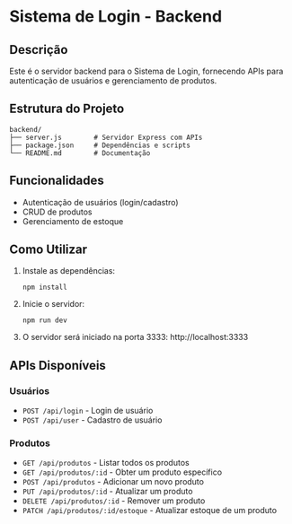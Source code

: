 # Sistema de Login - Backend

## Descrição
Este é o servidor backend para o Sistema de Login, fornecendo APIs para autenticação de usuários e gerenciamento de produtos.

## Estrutura do Projeto
```
backend/
├── server.js        # Servidor Express com APIs
├── package.json     # Dependências e scripts
└── README.md        # Documentação
```

## Funcionalidades
- Autenticação de usuários (login/cadastro)
- CRUD de produtos
- Gerenciamento de estoque

## Como Utilizar

1. Instale as dependências:
   ```
   npm install
   ```

2. Inicie o servidor:
   ```
   npm run dev
   ```

3. O servidor será iniciado na porta 3333: http://localhost:3333

## APIs Disponíveis

### Usuários
- `POST /api/login` - Login de usuário
- `POST /api/user` - Cadastro de usuário

### Produtos
- `GET /api/produtos` - Listar todos os produtos
- `GET /api/produtos/:id` - Obter um produto específico
- `POST /api/produtos` - Adicionar um novo produto
- `PUT /api/produtos/:id` - Atualizar um produto
- `DELETE /api/produtos/:id` - Remover um produto
- `PATCH /api/produtos/:id/estoque` - Atualizar estoque de um produto